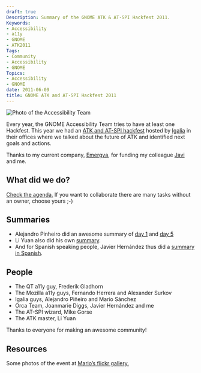 ```yaml
---
draft: true
Description: Summary of the GNOME ATK & AT-SPI Hackfest 2011.
Keywords:
- Accessibility
- a11y
- GNOME
- ATK2011
Tags:
- Community
- Accessibility
- GNOME
Topics:
- Accessibility
- GNOME
date: 2011-06-09
title: GNOME ATK and AT-SPI Hackfest 2011
---
```


![Photo of the Accessibility Team](http://farm3.static.flickr.com/2683/5714492286_817d6737f8_d.jpg)

Every year, the GNOME Accessibility Team tries to have at least one Hackfest.
This year we had an [ATK and AT-SPI hackfest](https://live.gnome.org/Hackfests/ATK2011/)
hosted by [Igalia](http://www.igalia.es) in their offices where we talked about
the future of ATK and identified next goals and actions.

Thanks to my current company, [Emergya](http://www.emergya.es), for funding my
colleague [Javi](https://javierha.wordpress.com/) and me.

## What did we do?

[Check the agenda.](https://live.gnome.org/Hackfests/ATK2011/Agenda/) If you
want to collaborate there are many tasks without an owner, choose yours ;-)

## Summaries

* Alejandro Pinheiro did an awesome summary of
[day 1](http://blogs.igalia.com/apinheiro/2011/05/09/atkat-spi2-hackfest-2011-day-1/)
and
[day 5](http://blogs.igalia.com/apinheiro/2011/05/13/atkat-spi2-hackfest-2011-day-5/)
* Li Yuan also did his own [summary](https://whttp://blogs.gnome.org/leeyuan/2011/05/25/gnome-atk-hackfest-2011/).
* And for Spanish speaking people, Javier Hernández thus did a
[summary in Spanish](http://universo.emergya.es/espacios/jhernandez/resumen-del-atkat-spi-hackfest-2011/).

## People

* The QT a11y guy, Frederik Gladhorn
* The Mozilla a11y guys, Fernando Herrera and Alexander Surkov
* Igalia guys, Alejandro Piñeiro and Mario Sánchez
* Orca Team, Joanmarie Diggs, Javier Hernández and me
* The AT-SPI wizard, Mike Gorse
* The ATK master, Li Yuan

Thanks to everyone for making an awesome community!

## Resources

Some photos of the event at [Mario’s flickr gallery.](http://www.flickr.com/photos/mariosp/sets/72157626707089924/with/5714489438/)
